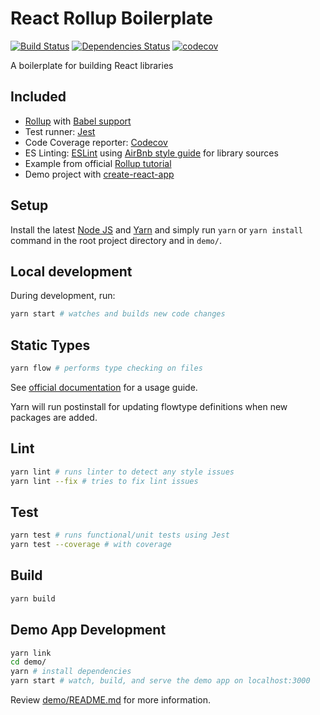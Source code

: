 # React Rollup Boilerplate

[![Build Status](https://travis-ci.org/psychobolt/react-rollup-boilerplate.svg?branch=master)](https://travis-ci.org/psychobolt/react-rollup-boilerplate)
[![Dependencies Status](https://david-dm.org/psychobolt/react-rollup-boilerplate.svg)](https://david-dm.org/psychobolt/react-rollup-boilerplate)
[![codecov](https://codecov.io/gh/psychobolt/react-rollup-boilerplate/branch/master/graph/badge.svg)](https://codecov.io/gh/psychobolt/react-rollup-boilerplate)

A boilerplate for building React libraries

## Included

- [Rollup](https://rollupjs.org/) with [Babel support](https://github.com/rollup/rollup-plugin-babel)
- Test runner: [Jest](https://facebook.github.io/jest/)
- Code Coverage reporter: [Codecov](https://codecov.io/)
- ES Linting: [ESLint](http://eslint.org/) using [AirBnb style guide](https://github.com/airbnb/javascript) for library sources
- Example from official [Rollup tutorial](https://rollupjs.org/#creating-your-first-bundle)
- Demo project with [create-react-app](https://github.com/facebookincubator/create-react-app)

## Setup

Install the latest [Node JS](https://nodejs.org/) and [Yarn](https://yarnpkg.com) and simply run ```yarn``` or ```yarn install``` command in the root project directory and in ```demo/```.

## Local development

During development, run:
```sh
yarn start # watches and builds new code changes
```

## Static Types

```sh
yarn flow # performs type checking on files
```

See [official documentation](https://flow.org/) for a usage guide.

Yarn will run postinstall for updating flowtype definitions when new packages are added.

## Lint

```sh
yarn lint # runs linter to detect any style issues
yarn lint --fix # tries to fix lint issues
```

## Test

```sh
yarn test # runs functional/unit tests using Jest
yarn test --coverage # with coverage
```

## Build

```sh
yarn build
```

## Demo App Development

```sh
yarn link
cd demo/
yarn # install dependencies
yarn start # watch, build, and serve the demo app on localhost:3000
```

Review [demo/README.md](demo/README.md) for more information.